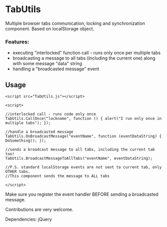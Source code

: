 # TabUtils
Multiple browser tabs communication, locking and synchronization component. Based on localStorage object.

### Features:

* executing "interlocked" function call - runs only once per multiple tabs
* broadcasting a message to all tabs (including the current one) along with some message "data" string
* handling a "broadcasted message" event

## Usage 

```
<script src="TabUtils.js"></script>

<script>

//interlocked call - runs code only once
TabUtils.CallOnce("lockname", function () { alert("I run only once in multiple tabs"); });

//handle a broadcasted message
TabUtils.OnBroadcastMessage("eventName", function (eventDataString) { DoSomething(); });

//sends a broadcast message to all tabs, including the current tab too!
TabUtils.BroadcastMessageToAllTabs("eventName", eventDataString);

//P.S. standard localStorage events are not sent to current tab, only OTHER tabs.
//This component sends the message to ALL tabs

</script>
```

Make sure you register the event handler BEFORE sending a broadcasted message.

Contributions are very welcome.

Dependencies: jQuery
